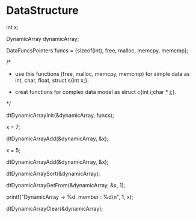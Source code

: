 # DataStructure

int x;

DynamicArray dynamicArray;

DataFuncsPointers funcs = {sizeof(int), free, malloc, memcpy, memcmp};


/* 

 * use this functions (free, malloc, memcpy, memcmp) for simple data as int, char, float, struct s{int x;}.
 
 * creat functions for complex data model as struct c{int i;char * j;}.
 
 */
 

dtDynamicArrayInit(&dynamicArray, funcs);


x = 7;

dtDynamicArrayAdd(&dynamicArray, &x);

x = 5;

dtDynamicArrayAdd(&dynamicArray, &x);


dtDynamicArraySort(&dynamicArray);


dtDynamicArrayGetFrom(&dynamicArray, &x, 1);

printf("DynamicArray -> %d. member :  %d\n", 1, x);


dtDynamicArrayClear(&dynamicArray);
